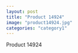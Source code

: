 ```yaml
---
layout: post
title: "Product 14924"
image: "product14924.jpg"
categories: "category1"
---
```

Product 14924
